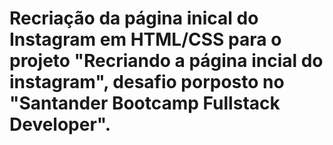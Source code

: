 # Recriação da página inical do Instagram em HTML/CSS para o projeto "Recriando a página incial do instagram", desafio porposto no "Santander Bootcamp Fullstack Developer".
